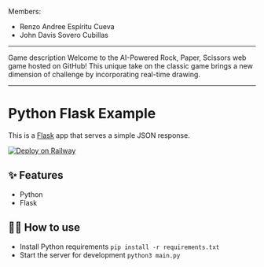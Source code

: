 Members:
  - Renzo Andree Espíritu Cueva
  - John Davis Sovero Cubillas
---
Game description 
    Welcome to the AI-Powered Rock, Paper, Scissors web game hosted on GitHub! This unique take on 
    the classic game brings a new dimension of challenge by incorporating real-time drawing.
    
---

# Python Flask Example

This is a [Flask](https://flask.palletsprojects.com/en/1.1.x/) app that serves a simple JSON response.

[![Deploy on Railway](https://railway.app/button.svg)](https://railway.app/new/template/zUcpux)

## ✨ Features

- Python
- Flask

## 💁‍♀️ How to use

- Install Python requirements `pip install -r requirements.txt`
- Start the server for development `python3 main.py`
